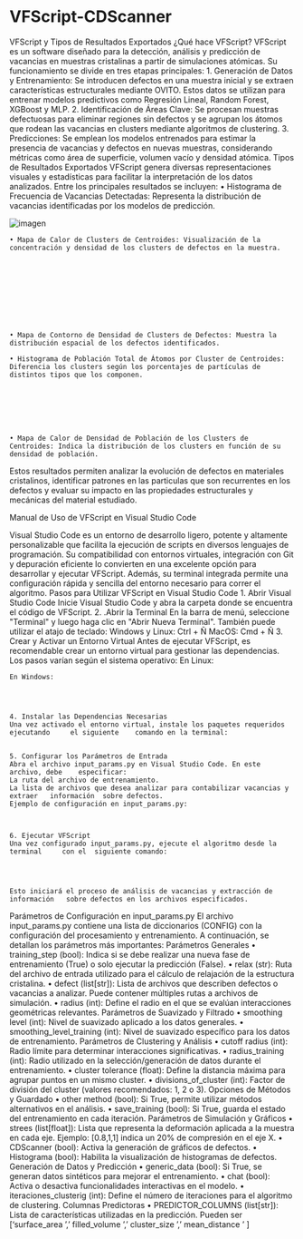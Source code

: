 # VFScript-CDScanner

VFScript y Tipos de Resultados Exportados
¿Qué hace VFScript?
VFScript es un software diseñado para la detección, análisis y predicción de vacancias en muestras cristalinas a partir de simulaciones atómicas. Su funcionamiento se divide en tres etapas principales:
    1. Generación de Datos y Entrenamiento: Se introducen defectos en una muestra inicial y se extraen características estructurales mediante OVITO. Estos datos se utilizan para entrenar modelos predictivos como Regresión Lineal, Random Forest, XGBoost y MLP.
    2. Identificación de Áreas Clave: Se procesan muestras defectuosas para eliminar regiones sin defectos y se agrupan los átomos que rodean las vacancias en clusters mediante algoritmos de clustering.
    3. Predicciones: Se emplean los modelos entrenados para estimar la presencia de vacancias y defectos en nuevas muestras, considerando métricas como área de superficie, volumen vacío y densidad atómica.
Tipos de Resultados Exportados
VFScript genera diversas representaciones visuales y estadísticas para facilitar la interpretación de los datos analizados. Entre los principales resultados se incluyen:
    • Histograma de Frecuencia de Vacancias Detectadas: Representa la distribución de vacancias identificadas por los modelos de predicción.





![imagen](https://github.com/user-attachments/assets/0db88d75-30b1-4d14-8fa4-b29b95e6d702)





      
    • Mapa de Calor de Clusters de Centroides: Visualización de la concentración y densidad de los clusters de defectos en la muestra.










    • Mapa de Contorno de Densidad de Clusters de Defectos: Muestra la distribución espacial de los defectos identificados.

    • Histograma de Población Total de Átomos por Cluster de Centroides: Diferencia los clusters según los porcentajes de partículas de distintos tipos que los componen.







    • Mapa de Calor de Densidad de Población de los Clusters de Centroides: Indica la distribución de los clusters en función de su densidad de población.






Estos resultados permiten analizar la evolución de defectos en materiales cristalinos, identificar patrones en las particulas que son recurrentes en los defectos  y evaluar su impacto en las propiedades estructurales y mecánicas del material estudiado.



Manual de Uso de VFScript en Visual Studio Code

Visual Studio Code es un entorno de desarrollo ligero, potente y altamente personalizable que facilita la ejecución de scripts en diversos lenguajes de programación. Su compatibilidad con entornos virtuales, integración con Git y depuración eficiente lo convierten en una excelente opción para desarrollar y ejecutar VFScript. Además, su terminal integrada permite una configuración rápida y sencilla del entorno necesario para correr el algoritmo.
Pasos para Utilizar VFScript en Visual Studio Code
	1. Abrir Visual Studio Code
		Inicie Visual Studio Code y abra la carpeta donde se encuentra el código 		de VFScript.
	2. .Abrir la Terminal
	En la barra de menú, seleccione "Terminal" y luego haga clic en "Abrir Nueva 	Terminal". También puede utilizar el atajo de teclado:
	Windows y Linux: Ctrl + Ñ
	MacOS: Cmd + Ñ
	3. Crear y Activar un Entorno Virtual
	Antes de ejecutar VFScript, es recomendable crear un entorno virtual para 	gestionar las  dependencias. Los pasos varían según el sistema operativo:
	En Linux:




	En Windows:
	


	
	4. Instalar las Dependencias Necesarias
	Una vez activado el entorno virtual, instale los paquetes requeridos ejecutando 	el siguiente 	comando en la terminal:


	5. Configurar los Parámetros de Entrada
	Abra el archivo input_params.py en Visual Studio Code. En este archivo, debe 	especificar:
	La ruta del archivo de entrenamiento.
	La lista de archivos que desea analizar para contabilizar vacancias y extraer 	información  sobre defectos.
	Ejemplo de configuración en input_params.py:



	6. Ejecutar VFScript
	Una vez configurado input_params.py, ejecute el algoritmo desde la terminal 	con el  siguiente comando:
	



	Esto iniciará el proceso de análisis de vacancias y extracción de información 	sobre defectos en los archivos especificados.









Parámetros de Configuración en input_params.py
El archivo input_params.py contiene una lista de diccionarios (CONFIG) con la configuración del procesamiento y entrenamiento. A continuación, se detallan los parámetros más importantes:
Parámetros Generales
    • training_step (bool): Indica si se debe realizar una nueva fase de entrenamiento (True) o solo ejecutar la predicción (False).
    • relax (str): Ruta del archivo de entrada utilizado para el cálculo de relajación de la estructura cristalina.
    • defect (list[str]): Lista de archivos que describen defectos o vacancias a analizar. Puede contener múltiples rutas a archivos de simulación.
    • radius (int): Define el radio en el que se evalúan interacciones geométricas relevantes.
Parámetros de Suavizado y Filtrado
    • smoothing level (int): Nivel de suavizado aplicado a los datos generales.
    • smoothing_level_training (int): Nivel de suavizado específico para los datos de entrenamiento.
Parámetros de Clustering y Análisis
    • cutoff radius (int): Radio límite para determinar interacciones significativas.
    • radius_training (int): Radio utilizado en la selección/generación de datos durante el entrenamiento.
    • cluster tolerance (float): Define la distancia máxima para agrupar puntos en un mismo cluster.
    • divisions_of_cluster (int): Factor de división del cluster (valores recomendados: 1, 2 o 3).
Opciones de Métodos y Guardado
    • other method (bool): Si True, permite utilizar métodos alternativos en el análisis.
    • save_training (bool): Si True, guarda el estado del entrenamiento en cada iteración.
Parámetros de Simulación y Gráficos
    • strees (list[float]): Lista que representa la deformación aplicada a la muestra en cada eje. Ejemplo: [0.8,1,1] indica un 20% de compresión en el eje X.
    • CDScanner (bool): Activa la generación de gráficos de defectos.
    • Histograma (bool): Habilita la visualización de histogramas de defectos.
Generación de Datos y Predicción
    • generic_data (bool): Si True, se generan datos sintéticos para mejorar el entrenamiento.
    • chat (bool): Activa o desactiva funcionalidades interactivas en el modelo.
    • iteraciones_clusterig (int): Define el número de iteraciones para el algoritmo de clustering.
Columnas Predictoras
    • PREDICTOR_COLUMNS (list[str]): Lista de características utilizadas en la predicción. Pueden ser [‘surface_area ’,’ filled_volume ’,’ cluster_size ’,’ mean_distance ’  ]



